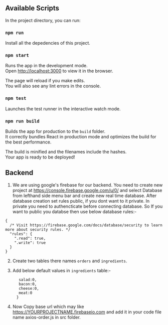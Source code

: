 
## Available Scripts

In the project directory, you can run:

### `npm run`
Install all the depedencies of this project. 
### `npm start`

Runs the app in the development mode.<br>
Open [http://localhost:3000](http://localhost:3000) to view it in the browser.

The page will reload if you make edits.<br>
You will also see any lint errors in the console.

### `npm test`

Launches the test runner in the interactive watch mode.<br>

### `npm run build`

Builds the app for production to the `build` folder.<br>
It correctly bundles React in production mode and optimizes the build for the best performance.

The build is minified and the filenames include the hashes.<br>
Your app is ready to be deployed!

## Backend
1. We are using google's firebase for our backend.  You need to create new project at https://console.firebase.google.com/u/0/ and select Database from lefthand side menu bar and create new real time database. After database creation set rules public, if you dont want to it private. In private you need to authencticate before connecting database. So If you want to public you databse then use below database rules:-  

```
{
  /* Visit https://firebase.google.com/docs/database/security to learn more about security rules. */
  "rules": {
    ".read": true,
    ".write": true
  }
}
```
2.  Create two tables there names ```orders``` and ```ingredients```. 

3.  Add below default values in ```ingredients```  table:- 
  ```{
        salad:0,
        bacon:0,
        cheese:0,
        meat:0
       }
 ```
    
4. Now Copy base url which may like https://YOURPROJECTNAME.firebaseio.com  and add it in your code file name axios-order.js in src folder. 